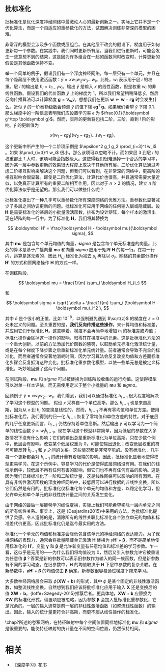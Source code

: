 

## 批标准化

批标准化是优化深度神经网络中最激动人心的最新创新之一。实际上它并不是一个优化算法，而是一个自适应的重参数化的方法，试图解决训练非常深的模型的困难。

非常深的模型会涉及多个函数或层组合。在其他层不改变的假设下，梯度用于如何更新每一个参数。在实践中，我们同时更新所有层。当我们进行更新时，可能会发生一些意想不到的结果，这是因为许多组合在一起的函数同时改变时，计算更新的假设是其他函数保持不变。

举一个简单的例子，假设我们有一个深度神经网络，每一层只有一个单元，并且在每个隐藏层不使用激活函数：$\hat{y} = xw_1 w_2 w_3 \dots w_l$。此处，$w_i$ 表示用于层 $i$ 的权重。层 $i$ 的输出是 $h_i = h_{i-1} w_i$。输出 $\hat{y}$ 是输入 $x$ 的线性函数，但是权重 $w_i$ 的非线性函数。假设我们的代价函数 $\hat{y}$ 上的梯度为 $1$，所以我们希望稍稍降低 $\hat{y}$。然后反向传播算法可以计算梯度 $\boldsymbol g = \nabla_{\boldsymbol w} \hat{y}$。想想我们在更新 $\boldsymbol w \leftarrow \boldsymbol w - \epsilon \boldsymbol g$ 时会发生什么。近似 $\hat{y}$ 的一阶泰勒级数会预测 $\hat{y}$ 的值下降 $\epsilon \boldsymbol g^\top \boldsymbol g$。如果我们希望 $\hat{y}$ 下降 $0.1$，那么梯度中的一阶信息表明我们应设置学习率 $\epsilon$ 为 $\frac{0.1}{\boldsymbol g^\top \boldsymbol g}$。然而，实际的更新将包括二阶，三阶，直到 $l$ 阶的影响。$\hat{y}$ 的更新值为


$$
x(w_1-\epsilon g_1)(w_2-\epsilon g_2)\dots(w_l-\epsilon g_l),
$$

这个更新中所产生的一个二阶项示例是 $\epsilon^2 g_1 g_2 \prod_{i=3}^l w_i$ 。如果 $\prod_{i=3}^l w_i$ 很小，那么该项可以忽略不计。而如果层 $3$ 到层 $l$ 的权重都比 $1$ 大时，该项可能会指数级大。这使得我们很难选择一个合适的学习率，因为某一层中参数更新的效果很大程度上取决于其他所有层。二阶优化算法通过考虑二阶相互影响来解决这个问题，但我们可以看到，在非常深的网络中，更高阶的相互影响会很显著。即使是二阶优化算法，计算代价也很高，并且通常需要大量近似，以免真正计算所有的重要二阶相互作用。因此对于 $n>2$ 的情况，建立 $n$ 阶优化算法似乎是无望的。那么我们可以做些什么呢？


批标准化提出了一种几乎可以重参数化所有深度网络的优雅方法。重参数化显著减少了多层之间协调更新的问题。批标准化可应用于网络的任何输入层或隐藏层。设 $\boldsymbol H$ 是需要标准化的某层的小批量激活函数，排布为设计矩阵，每个样本的激活出现在矩阵的每一行中。为了标准化 $\boldsymbol H$，我们将其替换为

$$
\boldsymbol H' = \frac{\boldsymbol H - \boldsymbol mu}{\boldsymbol sigma},
$$

其中 $\boldsymbol mu$ 是包含每个单元均值的向量，$\boldsymbol sigma$ 是包含每个单元标准差的向量。此处的算术是基于广播向量 $\boldsymbol mu$ 和向量 $\boldsymbol sigma$ 应用于矩阵 $\boldsymbol H$ 的每一行。在每一行内，运算是逐元素的，因此 $H_{i,j}$ 标准化为减去 $\mu_j$ 再除以 $\sigma_j$。网络的其余部分操作 $\boldsymbol H'$ 的方式和原网络操作 $\boldsymbol H$ 的方式一样。

在训练阶段，

$$
\boldsymbol mu = \frac{1}{m} \sum_i \boldsymbol H_{i,:}
$$

和

$$
\boldsymbol sigma = \sqrt{ \delta + \frac{1}{m} \sum_i (\boldsymbol H - \boldsymbol mu)_i^2 },
$$

其中 $\delta$ 是个很小的正值，比如 $10^{-8}$，以强制避免遇到 $\sqrt{z}$ 的梯度在 $z=0$ 处未定义的问题。至关重要的是，**我们反向传播这些操作**，来计算均值和标准差，并应用它们于标准化 $\boldsymbol H$。这意味着，梯度不会再简单地增加 $h_i$ 的标准差或均值；标准化操作会除掉这一操作的影响，归零其在梯度中的元素。这是批标准化方法的一个重大创新。以前的方法添加代价函数的惩罚，以鼓励单元标准化激活统计量，或是在每个梯度下降步骤之后重新标准化单元统计量。前者通常会导致不完全的标准化，而后者通常会显著地消耗时间，因为学习算法会反复改变均值和方差而标准化步骤会反复抵消这种变化。批标准化重参数化模型，以使一些单元总是被定义标准化，巧妙地回避了这两个问题。


在测试阶段，$\boldsymbol mu$ 和 $\boldsymbol sigma$ 可以被替换为训练阶段收集的运行均值。这使得模型可以对单一样本评估，而无需使用定义于整个小批量的 $\boldsymbol mu$ 和 $\boldsymbol sigma$。

回顾例子 $\hat{y} = x w_1 w_2 \dots w_l$，我们看到，我们可以通过标准化 $h_{l-1}$ 很大程度地解决了学习这个模型的问题。
假设 $x$ 采样自一个单位高斯。那么 $h_{l-1}$ 也是来自高斯，因为从 $x$ 到 $h_l$ 的变换是线性的。然而，$h_{l-1}$ 不再有零均值和单位方差。使用批标准化后，我们得到的归一化 $\hat{h}_{l-1}$ 恢复了零均值和单位方差的特性。对于底层的几乎任意更新而言，$\hat{h}_{l-1}$ 仍然保持着单位高斯。然后输出 $\hat{y}$ 可以学习为一个简单的线性函数 $\hat{y} = w_l \hat{h}_{l-1}$。现在学习这个模型非常简单，因为低层的参数在大多数情况下没有什么影响；它们的输出总是重新标准化为单位高斯。只在少数个例中，低层会有影响。改变某个低层权重为 $0$，可能使输出退化；改变低层权重的符号可能反转 $\hat{h}_{l-1}$ 和 $y$ 之间的关系。这些情况都是非常罕见的。没有标准化，几乎每一个更新都会对 $h_{l-1}$ 的统计量有着极端的影响。因此，批标准化显著地使得模型更易学习。在这个示例中，容易学习的代价是使得底层网络没有用。在我们的线性示例中，较低层不再有任何有害的影响，但它们也不再有任何有益的影响。这是因为我们已经标准化了一阶和二阶统计量，这是线性网络可以影响的所有因素。在具有非线性激活函数的深度神经网络中，较低层可以进行数据的非线性变换，所以它们仍然是有用的。批标准化仅标准化每个单元的均值和方差，以稳定化学习，但允许单元和单个单元的非线性统计量之间的关系发生变化。

由于网络的最后一层能够学习线性变换，实际上我们可能希望移除一层内单元之间的所有线性关系。事实上，这是 {Desjardins2015}中采用的方法，为批标准化提供了灵感。令人遗憾的是，消除所有的线性关联比标准化各个独立单元的均值和标准差代价更高，因此批标准化仍是迄今最实用的方法。


标准化一个单元的均值和标准差会降低包含该单元的神经网络的表达能力。为了保持网络的表现力，通常会将批量隐藏单元激活 $\boldsymbol H$ 替换为 $\gamma \boldsymbol H' + \boldsymbol \beta$，而不是简单地使用标准化的 $\boldsymbol H'$。变量 $\boldsymbol \gamma$ 和 $\boldsymbol \beta$ 是允许新变量有任意均值和标准差的学习参数。乍一看，这似乎是无用的——为什么我们将均值设为 $0$，然后又引入参数允许它被重设为任意值 $\boldsymbol \beta$？答案是新的参数可以表示旧参数作为输入的同一族函数，但是新参数有不同的学习动态。在旧参数中，$\boldsymbol H$ 的均值取决于 $\boldsymbol H$ 下层中参数的复杂关联。在新参数中，$\boldsymbol \gamma \boldsymbol H' + \boldsymbol \beta$ 的均值仅由 $\boldsymbol \beta$ 确定。新参数很容易通过梯度下降来学习。

大多数神经网络层会采取 $\phi(\boldsymbol X\boldsymbol W+ \boldsymbol b)$ 的形式，其中 $\phi$ 是某个固定的非线性激活函数，如整流线性变换。自然想到我们应该将批标准化应用于输入 $\boldsymbol X$ 还是变换后的值 $\boldsymbol X\boldsymbol W+\boldsymbol b$。{Ioffe+Szegedy-2015}推荐后者。更具体地，$\boldsymbol X\boldsymbol W+\boldsymbol b$ 应替换为 $\boldsymbol X\boldsymbol W$ 的标准化形式。偏置项应被忽略，因为参数 $\boldsymbol \beta$ 会加入批标准化重参数化，它是冗余的。一层的输入通常是前一层的非线性激活函数（如整流线性函数）的输出。因此，输入的统计量更符合非高斯，而更不服从线性操作的标准化。

\chap?所述的卷积网络，在特征映射中每个空间位置同样地标准化 $\boldsymbol mu$ 和 $\boldsymbol sigma$ 是很重要的，能使特征映射的统计量在不同的空间位置，仍然保持相同。



# 相关

- 《深度学习》花书
